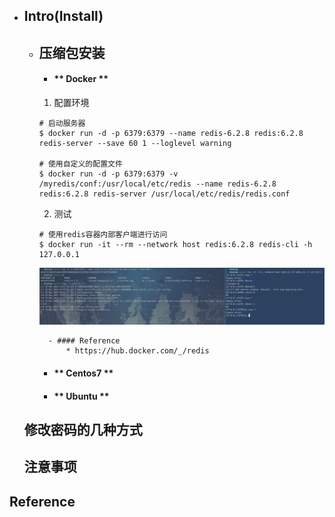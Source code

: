 * ## Intro(Install)

    + ## 压缩包安装

        <!-- tabs:start -->
        - ####  ** Docker **
        1. 配置环境

        ```shell
        # 启动服务器
        $ docker run -d -p 6379:6379 --name redis-6.2.8 redis:6.2.8 redis-server --save 60 1 --loglevel warning

        # 使用自定义的配置文件
        $ docker run -d -p 6379:6379 -v /myredis/conf:/usr/local/etc/redis --name redis-6.2.8 redis:6.2.8 redis-server /usr/local/etc/redis/redis.conf
        ```
        
        2. 测试

        ```shell
        # 使用redis容器内部客户端进行访问
        $ docker run -it --rm --network host redis:6.2.8 redis-cli -h 127.0.0.1
        ```
        
        ![](/.images/doc/framework/redis/redis-install-dcoker-01.png ':size=100%')

            - #### Reference
                * https://hub.docker.com/_/redis

        - ####  ** Centos7 **
        - ####  ** Ubuntu **


    <!-- tabs:end -->

    ## 修改密码的几种方式

    ## 注意事项

## Reference